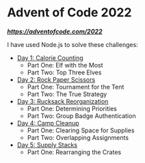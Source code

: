 # Advent of Code 2022
**_https://adventofcode.com/2022_**

I have used Node.js to solve these challenges:
* [Day 1: Calorie Counting](https://adventofcode.com/2022/day/1)
    * Part One: Elf with the Most
    * Part Two: Top Three Elves
* [Day 2: Rock Paper Scissors](https://adventofcode.com/2022/day/2)
    * Part One: Tournament for the Tent
    * Part Two: The True Strategy
* [Day 3: Rucksack Reorganization](https://adventofcode.com/2022/day/3)
    * Part One: Determining Priorities
    * Part Two: Group Badge Authentication
* [Day 4: Camp Cleanup](https://adventofcode.com/2022/day/4)
    * Part One: Clearing Space for Supplies
    * Part Two: Overlapping Assignments
* [Day 5: Supply Stacks](https://adventofcode.com/2022/day/5)
    * Part One: Rearranging the Crates

